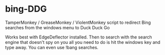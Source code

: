 # bing-DDG
TamperMonkey / GreaseMonkey / ViolentMonkey script to redirect Bing searches from the windows menu to Duck Duck Go

Works best with EdgeDeflector installed. Then to search with the search engine that doesn't spy on you all you need to do is hit the windows key and type away. You can even use !bang searches.

